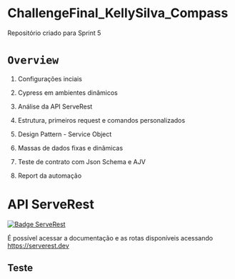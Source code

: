 # ChallengeFinal_KellySilva_Compass
Repositório criado para Sprint 5

# `Overview`


1. Configurações inciais

2. Cypress em ambientes dinâmicos

3. Análise da API ServeRest

4. Estrutura, primeiros request e comandos personalizados

5. Design Pattern - Service Object

6. Massas de dados fixas e dinâmicas

7. Teste de contrato com Json Schema e AJV

8. Report da automação


# API ServeRest
[![Badge ServeRest](https://img.shields.io/badge/API-ServeRest-green)](https://github.com/KellyPLSilva/ChallengeFinal_KellySilva_Compass/)

É possível acessar a documentação e as rotas disponíveis acessando  https://serverest.dev 


## Teste


